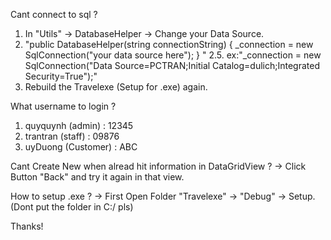 Cant connect to sql ?
1. In "Utils" -> DatabaseHelper -> Change your Data Source.
2. "public DatabaseHelper(string connectionString)
        {
                _connection = new SqlConnection("your data source here");
        }
"
2.5. ex:"_connection = new SqlConnection("Data Source=PCTRAN;Initial Catalog=dulich;Integrated Security=True");"
3. Rebuild the Travelexe (Setup for .exe) again.

What username to login ?
1. quyquynh (admin) : 12345
2. trantran (staff) : 09876
3. uyDuong (Customer) : ABC

Cant Create New when alread hit information in DataGridView ?
-> Click Button "Back" and try it again in that view.

How to setup .exe ?
-> First Open Folder "Travelexe" -> "Debug" -> Setup.
(Dont put the folder in C:/ pls)

Thanks!
